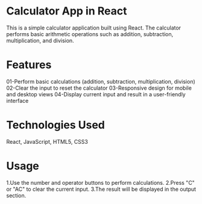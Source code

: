 
 
# Calculator App in React
This is a simple calculator application built using React. The calculator performs basic arithmetic operations such as addition, subtraction, multiplication, and division.


# Features
01-Perform basic calculations (addition, subtraction, multiplication, division)
02-Clear the input to reset the calculator
03-Responsive design for mobile and desktop views
04-Display current input and result in a user-friendly interface

# Technologies Used
React,
JavaScript,
HTML5,
CSS3

# Usage
1.Use the number and operator buttons to perform calculations.
2.Press "C" or "AC" to clear the current input.
3.The result will be displayed in the output section.
